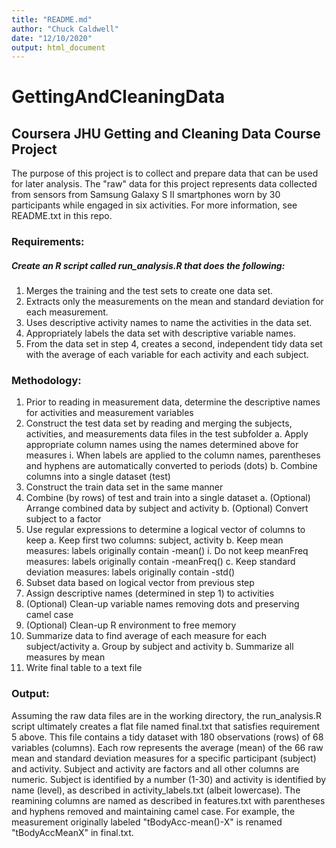 ```yaml
---
title: "README.md"
author: "Chuck Caldwell"
date: "12/10/2020"
output: html_document
---
```


# GettingAndCleaningData
## Coursera JHU Getting and Cleaning Data Course Project

The purpose of this project is to collect and prepare data that can be used for
later analysis. The "raw" data for this project represents data collected from
sensors from Samsung Galaxy S II smartphones worn by 30 participants while
engaged in six activities. For more information, see README.txt in this repo. 

### Requirements:
##### Create an R script called run_analysis.R that does the following:
1. Merges the training and the test sets to create one data set.
2. Extracts only the measurements on the mean and standard deviation for each measurement.
3. Uses descriptive activity names to name the activities in the data set.
4. Appropriately labels the data set with descriptive variable names.
5. From the data set in step 4, creates a second, independent tidy data set with the average of each variable for each activity and each subject.

### Methodology:
1. Prior to reading in measurement data, determine the descriptive names for activities and measurement variables
2. Construct the test data set by reading and merging the subjects, activities, and measurements data files in the test subfolder
    a. Apply appropriate column names using the names determined above for measures
        i. When labels are applied to the column names, parentheses and hyphens are automatically converted to periods (dots)
    b. Combine columns into a single dataset (test)
3. Construct the train data set in the same manner
4. Combine (by rows) of test and train into a single dataset
    a. (Optional) Arrange combined data by subject and activity
    b. (Optional) Convert subject to a factor
5. Use regular expressions to determine a logical vector of columns to keep
    a. Keep first two columns: subject, activity
    b. Keep mean measures: labels originally contain -mean()
        i. Do not keep meanFreq measures: labels originally contain -meanFreq()
    c. Keep standard deviation measures: labels originally contain -std()
6. Subset data based on logical vector from previous step
7. Assign descriptive names (determined in step 1) to activities
8. (Optional) Clean-up variable names removing dots and preserving camel case
9. (Optional) Clean-up R environment to free memory
10. Summarize data to find average of each measure for each subject/activity
    a. Group by subject and activity
    b. Summarize all measures by mean
11. Write final table to a text file

### Output:
Assuming the raw data files are in the working directory, the run_analysis.R script ultimately creates a flat file named final.txt that satisfies requirement 5 above. This file contains a tidy dataset with 180 observations (rows) of 68 variables (columns). Each row represents the average (mean) of the 66 raw mean and standard deviation measures for a specific participant (subject) and activity. Subject and activity are factors and all other columns are numeric. Subject is identified by a number (1-30) and activity is identified by name (level), as described in activity_labels.txt (albeit lowercase). The reamining columns are named as described in features.txt with parentheses and hyphens removed and maintaining camel case. For example, the measurement originally labeled "tBodyAcc-mean()-X" is renamed "tBodyAccMeanX" in final.txt.